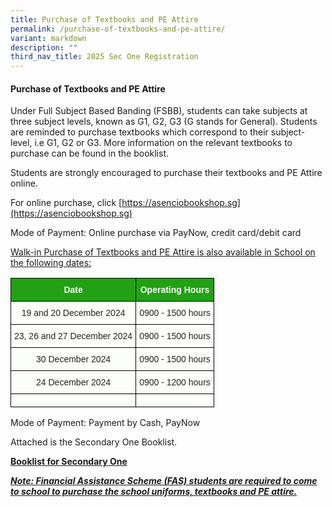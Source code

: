 ```yaml
---
title: Purchase of Textbooks and PE Attire
permalink: /purchase-of-textbooks-and-pe-attire/
variant: markdown
description: ""
third_nav_title: 2025 Sec One Registration
---
```

#### Purchase of Textbooks and PE Attire
Under Full Subject Based Banding (FSBB), students can take subjects at three subject levels, known as G1, G2, G3 (G stands for General). Students are reminded to purchase textbooks which correspond to their subject-level, i.e G1, G2 or G3. More information on the relevant textbooks to purchase can be found in the booklist.

Students are strongly encouraged to purchase their textbooks and PE Attire online.

  

For online purchase, click&nbsp;[https://asenciobookshop.sg](https://asenciobookshop.sg)

Mode of Payment: Online purchase via PayNow, credit card/debit card

  

<u>Walk-in Purchase of Textbooks and PE Attire is also available in School on the following dates:</u>

<style type="text/css">
.tg  {border-collapse:collapse;border-spacing:0;}
.tg td{border-color:black;border-style:solid;border-width:1px;font-family:Arial, sans-serif;font-size:14px;
  overflow:hidden;padding:10px 5px;word-break:normal;}
.tg th{border-color:black;border-style:solid;border-width:1px;font-family:Arial, sans-serif;font-size:14px;
  font-weight:normal;overflow:hidden;padding:10px 5px;word-break:normal;}
.tg .tg-xn89{background-color:#22A114;color:#FBFFFA;font-weight:bold;text-align:center;vertical-align:middle}
.tg .tg-s6uv{background-color:#FBFFFA;color:#222;text-align:center;vertical-align:middle}
</style>
<table class="tg">
<thead>
  <tr>
    <th class="tg-xn89" colspan="3"><span style="color:#FBFFFA;background-color:#22A114">Date</span></th>
    <th class="tg-xn89" colspan="2"><span style="color:#FBFFFA;background-color:#22A114">Operating Hours</span></th>
  </tr>
</thead>
<tbody>
  <tr>
    <td class="tg-s6uv" colspan="3"><span style="color:#222;background-color:#FBFFFA">19</span> <span style="color:#222;background-color:#FBFFFA">and 20 December 2024</span><br></td>
    <td class="tg-s6uv" colspan="2"><span style="color:#222;background-color:#FBFFFA">0900 - 1500 hours</span></td>
  </tr>
  <tr>
    <td class="tg-s6uv" colspan="3"><span style="color:#222;background-color:#FBFFFA">23,</span> <span style="color:#222;background-color:#FBFFFA">26 and 27 December 2024</span></td>
    <td class="tg-s6uv" colspan="2"><span style="color:#222;background-color:#FBFFFA">0900 - 1500 hours</span></td>
  </tr>
  <tr>
    <td class="tg-s6uv" colspan="3"><span style="color:#222;background-color:#FBFFFA">30</span> <span style="color:#222;background-color:#FBFFFA">December 2024</span></td>
    <td class="tg-s6uv" colspan="2"><span style="color:#222;background-color:#FBFFFA">0900 - 1500 hours</span></td>
  </tr>
  <tr>
    <td class="tg-s6uv" colspan="3"><span style="color:#222;background-color:#FBFFFA">24</span> <span style="color:#222;background-color:#FBFFFA">December 2024</span></td>
    <td class="tg-s6uv" colspan="2"><span style="color:#222;background-color:#FBFFFA">0900 - 1200 hours</span></td>
  </tr>
	<tr>
    <td class="tg-s6uv" colspan="3"><span style="color:#222;background-color:#FBFFFA"></span> <span style="color:#222;background-color:#FBFFFA"></span></td>
    <td class="tg-s6uv" colspan="2"><span style="color:#222;background-color:#FBFFFA"></span></td>
  </tr>
  </tbody>
</table>


Mode of Payment: Payment by Cash, PayNow



  

Attached is the Secondary One Booklist.  

**[Booklist for Secondary One](/files/AMKSS_Secondary_One_Booklist_2025.pdf)**
  

**<em><u>Note: Financial Assistance Scheme (FAS) students are required to come to school to purchase the school uniforms, textbooks and PE attire.</u></em>**
